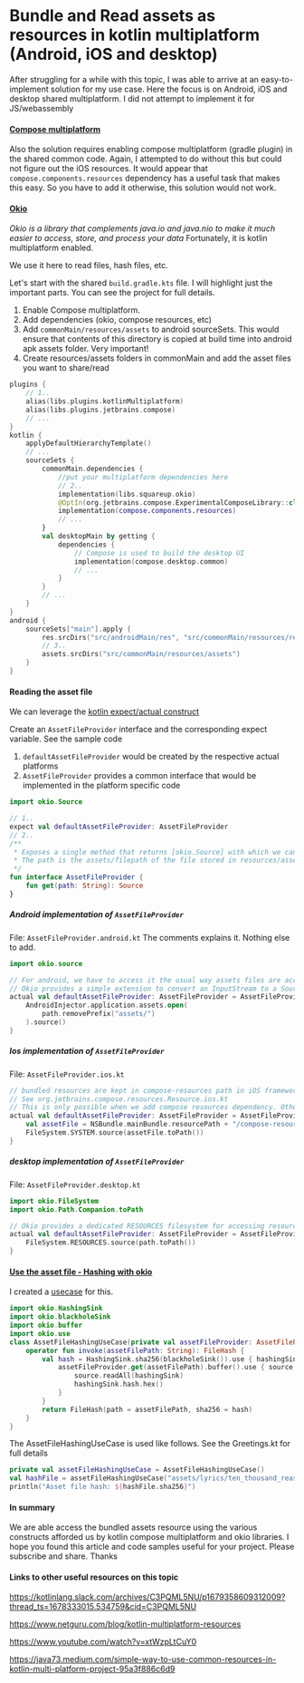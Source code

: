 Bundle and Read assets as resources in kotlin multiplatform (Android, iOS and desktop)
===============================================================

After struggling for a while with this topic, I was able to arrive at an easy-to-implement solution for my use case.
Here the focus is on Android, iOS and desktop shared multiplatform. I did not attempt to implement it for JS/webassembly

#### [Compose multiplatform](https://www.jetbrains.com/lp/compose-multiplatform/)
Also the solution requires enabling compose multiplatform (gradle plugin) in the shared common code. Again, I attempted to do without this but could not figure out the iOS resources. 
It would appear that `compose.components.resources` dependency has a useful task that makes this easy. So you have to add it otherwise, this solution would not work.

#### [Okio](https://square.github.io/okio/)
_Okio is a library that complements java.io and java.nio to make it much easier to access, store, and process your data_
Fortunately, it is kotlin multiplatform enabled.

We use it here to read files, hash files, etc.

Let's start with the shared `build.gradle.kts` file. I will highlight just the important parts. You can see the project for full details.
1. Enable Compose multiplatform.
2. Add dependencies (okio, compose resources, etc)
3. Add `commonMain/resources/assets` to android sourceSets. This would ensure that contents of this directory is copied at build time into android apk assets folder. Very important!
4. Create resources/assets folders in commonMain and add the asset files you want to share/read

```kotlin
plugins {
    // 1..
    alias(libs.plugins.kotlinMultiplatform)
    alias(libs.plugins.jetbrains.compose)
    // ...
}
kotlin {
    applyDefaultHierarchyTemplate()
    // ...
    sourceSets {
        commonMain.dependencies {
            //put your multiplatform dependencies here
            // 2..
            implementation(libs.squareup.okio)
            @OptIn(org.jetbrains.compose.ExperimentalComposeLibrary::class)
            implementation(compose.components.resources)
            // ...
        }
        val desktopMain by getting {
            dependencies {
                // Compose is used to build the desktop UI
                implementation(compose.desktop.common)
                // ...
            }
        }
        // ...
    }
}
android {
    sourceSets["main"].apply {
        res.srcDirs("src/androidMain/res", "src/commonMain/resources/res")
        // 3..
        assets.srcDirs("src/commonMain/resources/assets")
    }
}

```

#### Reading the asset file
We can leverage the [kotlin expect/actual construct](https://kotlinlang.org/docs/multiplatform-expect-actual.html)

Create an `AssetFileProvider` interface and the corresponding expect variable. See the sample code
1. `defaultAssetFileProvider` would be created by the respective actual platforms
2. `AssetFileProvider` provides a common interface that would be implemented in the platform specific code
```kotlin
import okio.Source

// 1..
expect val defaultAssetFileProvider: AssetFileProvider
// 2..
/**
 * Exposes a single method that returns [okio.Source] with which we can read/stream the asset file
 * The path is the assets/filepath of the file stored in resources/assets
 */
fun interface AssetFileProvider {
    fun get(path: String): Source
}
```

##### Android implementation of `AssetFileProvider`
File: `AssetFileProvider.android.kt`
The comments explains it. Nothing else to add.

```kotlin
import okio.source

// For android, we have to access it the usual way assets files are accessed.
// Okio provides a simple extension to convert an InputStream to a Source.
actual val defaultAssetFileProvider: AssetFileProvider = AssetFileProvider { path ->
    AndroidInjector.application.assets.open(
        path.removePrefix("assets/")
    ).source()
}
```

##### Ios implementation of `AssetFileProvider`
File: `AssetFileProvider.ios.kt`

```kotlin
// bundled resources are kept in compose-resources path in iOS framework.
// See org.jetbrains.compose.resources.Resource.ios.kt
// This is only possible when we add compose resources dependency. Otherwise, I have not found an easy way to do it.
actual val defaultAssetFileProvider: AssetFileProvider = AssetFileProvider { path ->
    val assetFile = NSBundle.mainBundle.resourcePath + "/compose-resources/" + path
    FileSystem.SYSTEM.source(assetFile.toPath())
}
```

##### desktop implementation of `AssetFileProvider`
File: `AssetFileProvider.desktop.kt`

```kotlin
import okio.FileSystem
import okio.Path.Companion.toPath

// Okio provides a dedicated RESOURCES filesystem for accessing resources bundled in the jar file.
actual val defaultAssetFileProvider: AssetFileProvider = AssetFileProvider { path ->
    FileSystem.RESOURCES.source(path.toPath())
}
```

#### [Use the asset file - Hashing with okio](https://square.github.io/okio/recipes/#hashing-javakotlin) 

I created a [usecase](https://www.javatpoint.com/use-case-model) for this. 
```kotlin
import okio.HashingSink
import okio.blackholeSink
import okio.buffer
import okio.use
class AssetFileHashingUseCase(private val assetFileProvider: AssetFileProvider = defaultAssetFileProvider) {
    operator fun invoke(assetFilePath: String): FileHash {
        val hash = HashingSink.sha256(blackholeSink()).use { hashingSink ->
            assetFileProvider.get(assetFilePath).buffer().use { source ->
                source.readAll(hashingSink)
                hashingSink.hash.hex()
            }
        }
        return FileHash(path = assetFilePath, sha256 = hash)
    }
}
```

The AssetFileHashingUseCase is used like follows. See the Greetings.kt for full details

```kotlin
private val assetFileHashingUseCase = AssetFileHashingUseCase()
val hashFile = assetFileHashingUseCase("assets/lyrics/ten_thousand_reason.xml")
println("Asset file hash: ${hashFile.sha256}")
```

#### In summary
We are able access the bundled assets resource using the various constructs afforded us by kotlin compose multiplatform and okio libraries.
I hope you found this article and code samples useful for your project. Please subscribe and share. 
Thanks

#### Links to other useful resources on this topic
https://kotlinlang.slack.com/archives/C3PQML5NU/p1679358609312009?thread_ts=1678333015.534759&cid=C3PQML5NU

https://www.netguru.com/blog/kotlin-multiplatform-resources

https://www.youtube.com/watch?v=xtWzpLtCuY0

https://java73.medium.com/simple-way-to-use-common-resources-in-kotlin-multi-platform-project-95a3f886c6d9